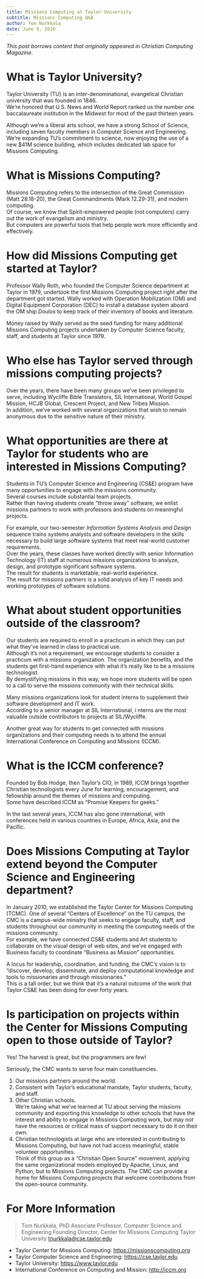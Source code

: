 ```yaml
---
title: Missions Computing at Taylor University
subtitle: Missions Computing Q&A
author: Tom Nurkkala
date: June 9, 2010
---
```

_This post borrows content that originally appeared in Christian Computing Magazine._

# What is Taylor University?
Taylor University (TU) is an inter-denominational, 
evangelical Christian university that was founded in 1846.  
We’re honored that U.S. News and World Report ranked us the number one baccalaureate institution in the Midwest for most of the past thirteen years.

Although we’re a liberal arts school, 
we have a strong School of Science, 
including seven faculty members in Computer Science and Engineering.  
We’re expanding TU’s commitment to science, 
now enjoying the use of a new $41M science building,
which includes dedicated lab space for Missions Computing.

# What is Missions Computing?

Missions Computing refers to the intersection 
of the Great Commission (Matt 28.18-20), 
the Great Commandments (Mark 12.29-31), 
and modern computing.  
Of course, we know that Spirit-empowered people (not computers) 
carry out the work of evangelism and ministry.  
But computers are powerful tools that help people work more efficiently and effectively.

# How did Missions Computing get started at Taylor?

Professor Wally Roth, 
who founded the Computer Science department at Taylor in 1979, 
undertook the first Missions Computing project right after the department got started. 
Wally worked with Operation Mobilization (OM) and Digital Equipment Corporation (DEC) 
to install a database system aboard the OM ship _Doulos_
to keep track of their inventory of books and literature.

Money raised by Wally served as the seed funding 
for many additional Missions Computing projects undertaken 
by Computer Science faculty, staff, and students at Taylor since 1979.

# Who else has Taylor served through missions computing projects?

Over the years, there have been many groups we’ve been privileged to serve, 
including Wycliffe Bible Translators, SIL International, World Gospel Mission, HCJB Global,
Crescent Project, and New Tribes Mission.  
In addition, we’ve worked with several organizations that wish to remain anonymous due to the sensitive nature of their ministry.

# What opportunities are there at Taylor for students who are interested in Missions Computing?

Students in TU’s Computer Science and Engineering (CS&E) program 
have many opportunities to engage with the missions community.  
Several courses include substantial team projects.  
Rather than having students create “throw away” software, 
we enlist missions partners to work with professors and students 
on meaningful projects.

For example, our two-semester _Information Systems Analysis and Design_ sequence 
trains systems analysts and software developers 
in the skills necessary to build large software systems 
that meet real-world customer requirements.  
Over the years, these classes have worked directly 
with senior Information Technology (IT) staff 
at numerous missions organizations 
to analyze, design, and prototype significant software systems.  
The result for students is marketable, real-world experience.  
The result for missions partners is a solid analysis of key IT needs
and working prototypes of software solutions.

# What about student opportunities outside of the classroom?

Our students are required to enroll in a practicum 
in which they can put what they’ve learned in class to practical use.  
Although it’s not a requirement, 
we encourage students to consider a practicum with a missions organization. 
The organization benefits, 
and the students get first-hand experience with what it’s really like 
to be a missions technologist.  
By demystifying missions in this way, 
we hope more students will be open to a call 
to serve the missions community with their technical skills.

Many missions organizations look for student interns 
to supplement their software development and IT work.  
According to a senior manager at SIL International, i
nterns are the most valuable outside contributors to projects at SIL/Wycliffe.

Another great way for students to get connected with missions organizations 
and their computing needs is to attend the annual 
International Conference on Computing and Missions (ICCM).

# What is the ICCM conference?

Founded by Bob Hodge, then Taylor’s CIO, in 1989, 
ICCM brings together Christian technologists every June 
for learning, encouragement, and fellowship 
around the themes of missions and computing.  
Some have described ICCM as “Promise Keepers for geeks.”

In the last several years, ICCM has also gone international, 
with conferences held in various countries in Europe, Africa, Asia, and the Pacific.

# Does Missions Computing at Taylor extend beyond the Computer Science and Engineering department?

In January 2010, 
we established the Taylor Center for Missions Computing (TCMC).
One of several “Centers of Excellence” on the TU campus, 
the CMC is a campus-wide ministry 
that seeks to engage faculty, staff, and students throughout our community 
in meeting the computing needs of the missions community.  
For example, we have connected CS&E students and Art students 
to collaborate on the visual design of web sites, 
and we’ve engaged with Business faculty 
to coordinate “Business as Mission” opportunities.

A locus for leadership, coordination, and funding, 
the CMC’s vision is to “discover, develop, disseminate, and deploy 
computational knowledge and tools to missionaries and through missionaries.”  
This is a tall order, but we think that it’s a natural outcome 
of the work that Taylor CS&E has been doing for over forty years.  

# Is participation on projects within the Center for Missions Computing open to those outside of Taylor?

Yes! The harvest is great, but the programmers are few!

Seriously, the CMC wants to serve four main constituencies.
1. Our missions partners around the world. 
2. Consistent with Taylor’s educational mandate,
   Taylor students, faculty, and staff.
3. Other Christian schools.  
   We’re taking what we’ve learned at TU about serving the missions community
   and exporting this knowledge to other schools 
   that have the interest and ability to engage in Missions Computing work, 
   but may not have the resources or critical mass of support necessary 
   to do it on their own.
4. Christian technologists at large 
   who are interested in contributing to Missions Computing, 
   but have not had access meaningful, stable volunteer opportunities.  
   Think of this group as a “Christian Open Source” movement, 
   applying the same organizational models employed by 
   Apache, Linux, and Python, but to Missions Computing projects.
   The CMC can provide a home for Missions Computing projects 
   that welcome contributions from the open-source community.

# For More Information

> Tom Nurkkala, PhD
> Associate Professor, Computer Science and Engineering
> Founding Director, Center for Missions Computing
> Taylor University
> tnurkkala@cse.taylor.edu

* Taylor Center for Missions Computing: https://missionscomputing.org
* Taylor Computer Science and Engineering: https://cse.taylor.edu
* Taylor University: https://www.taylor.edu
* International Conference on Computing and Mission: http://iccm.org